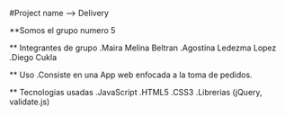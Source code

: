 #Project name --> Delivery

**Somos el grupo numero 5

** Integrantes de grupo
   .Maira Melina Beltran
   .Agostina Ledezma Lopez
   .Diego Cukla

** Uso
   .Consiste en una App web enfocada a la toma de pedidos.

** Tecnologias usadas
   .JavaScript
   .HTML5
   .CSS3
   .Librerias (jQuery, validate.js)

